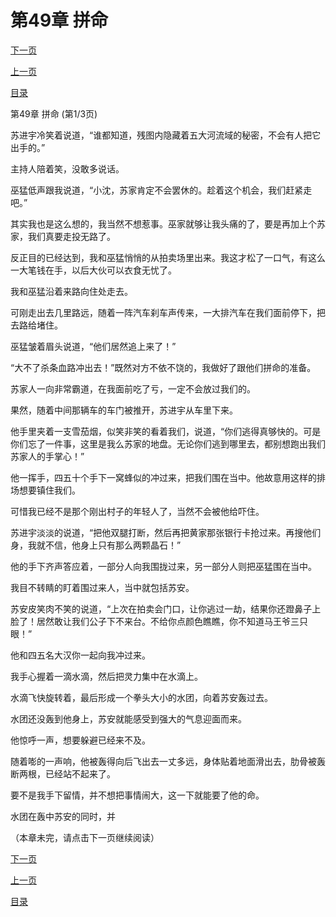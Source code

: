 <h1>第49章    拼命</h1>
            <div><p><a href="./0145_%E7%AC%AC49%E7%AB%A0_%E6%8B%BC%E5%91%BD.md">下一页</a></p><p><a href="./0143_%E7%AC%AC48%E7%AB%A0_%E5%A4%A7%E5%8D%B8%E5%85%AB%E5%9D%97.md">上一页</a></p><p><a href="../">目录</a></p></div>
            <div><p>第49章    拼命 (第1/3页)</p><p>苏进宇冷笑着说道，“谁都知道，残图内隐藏着五大河流域的秘密，不会有人把它出手的。”</p><p>主持人陪着笑，没敢多说话。</p><p>巫猛低声跟我说道，“小沈，苏家肯定不会罢休的。趁着这个机会，我们赶紧走吧。”</p><p>其实我也是这么想的，我当然不想惹事。巫家就够让我头痛的了，要是再加上个苏家，我们真要走投无路了。</p><p>反正目的已经达到，我和巫猛悄悄的从拍卖场里出来。我这才松了一口气，有这么一大笔钱在手，以后大伙可以衣食无忧了。</p><p>我和巫猛沿着来路向住处走去。</p><p>可刚走出去几里路远，随着一阵汽车刹车声传来，一大排汽车在我们面前停下，把去路给堵住。</p><p>巫猛皱着眉头说道，“他们居然追上来了！”</p><p>“大不了杀条血路冲出去！”既然对方不依不饶的，我做好了跟他们拼命的准备。</p><p>苏家人一向非常霸道，在我面前吃了亏，一定不会放过我们的。</p><p>果然，随着中间那辆车的车门被推开，苏进宇从车里下来。</p><p>他手里夹着一支雪茄烟，似笑非笑的看着我们，说道，“你们逃得真够快的。可是你们忘了一件事，这里是我么苏家的地盘。无论你们逃到哪里去，都别想跑出我们苏家人的手掌心！”</p><p>他一挥手，四五十个手下一窝蜂似的冲过来，把我们围在当中。他故意用这样的排场想要镇住我们。</p><p>可惜我已经不是那个刚出村子的年轻人了，当然不会被他给吓住。</p><p>苏进宇淡淡的说道，“把他双腿打断，然后再把黄家那张银行卡抢过来。再搜他们身，我就不信，他身上只有那么两颗晶石！”</p><p>他的手下齐声答应着，一部分人向我围拢过来，另一部分人则把巫猛围在当中。</p><p>我目不转睛的盯着围过来人，当中就包括苏安。</p><p>苏安皮笑肉不笑的说道，“上次在拍卖会门口，让你逃过一劫，结果你还蹬鼻子上脸了！居然敢让我们公子下不来台。不给你点颜色瞧瞧，你不知道马王爷三只眼！”</p><p>他和四五名大汉你一起向我冲过来。</p><p>我手心握着一滴水滴，然后把灵力集中在水滴上。</p><p>水滴飞快旋转着，最后形成一个拳头大小的水团，向着苏安轰过去。</p><p>水团还没轰到他身上，苏安就能感受到强大的气息迎面而来。</p><p>他惊呼一声，想要躲避已经来不及。</p><p>随着嘭的一声响，他被轰得向后飞出去一丈多远，身体贴着地面滑出去，肋骨被轰断两根，已经站不起来了。</p><p>要不是我手下留情，并不想把事情闹大，这一下就能要了他的命。</p><p>水团在轰中苏安的同时，并</p><p>（本章未完，请点击下一页继续阅读）</p></div>
            <div><p><a href="./0145_%E7%AC%AC49%E7%AB%A0_%E6%8B%BC%E5%91%BD.md">下一页</a></p><p><a href="./0143_%E7%AC%AC48%E7%AB%A0_%E5%A4%A7%E5%8D%B8%E5%85%AB%E5%9D%97.md">上一页</a></p><p><a href="../">目录</a></p></div>